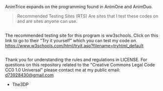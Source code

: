 ##
AnimTrice expands on the programming found in AnimOne and AnimDuo.
>Recommended Testing Sites (RTS) 
Are sites that I test these codes on
and are sites anyone can use.
##
The recommended testing site for this 
program is ww3schools.
Click on this link to go to 
their "Try it yourself" which
you can test my code on.
https://www.w3schools.com/html/tryit.asp?filename=tryhtml_default
##
Thank you for understanding the rules and regulations in LICENSE.
For questions on this repository related to the "Creative Commons Legal Code
CC0 1.0 Universal" please contact me at my public email:
d73928430@gmail.com

- The3DP
##
